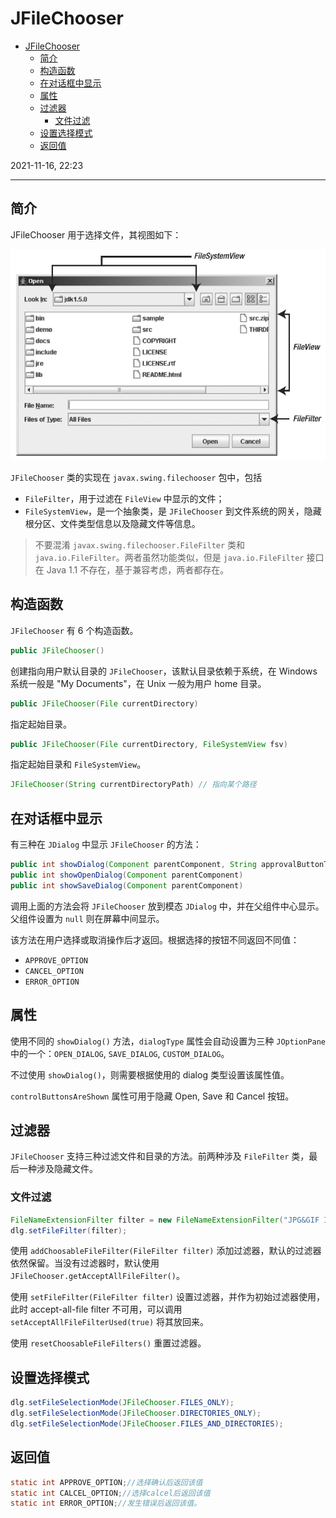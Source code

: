 # JFileChooser

- [JFileChooser](#jfilechooser)
  - [简介](#简介)
  - [构造函数](#构造函数)
  - [在对话框中显示](#在对话框中显示)
  - [属性](#属性)
  - [过滤器](#过滤器)
    - [文件过滤](#文件过滤)
  - [设置选择模式](#设置选择模式)
  - [返回值](#返回值)

2021-11-16, 22:23
***

## 简介

JFileChooser 用于选择文件，其视图如下：

![](images/2021-11-16-22-29-05.png)

`JFileChooser` 类的实现在 `javax.swing.filechooser` 包中，包括

- `FileFilter`，用于过滤在 `FileView` 中显示的文件；
- `FileSystemView`，是一个抽象类，是 `JFileChooser` 到文件系统的网关，隐藏根分区、文件类型信息以及隐藏文件等信息。

> 不要混淆 `javax.swing.filechooser.FileFilter` 类和 `java.io.FileFilter`。两者虽然功能类似，但是 `java.io.FileFilter` 接口在 Java 1.1 不存在，基于兼容考虑，两者都存在。

## 构造函数

`JFileChooser` 有 6 个构造函数。

```java
public JFileChooser()
```

创建指向用户默认目录的 `JFileChooser`，该默认目录依赖于系统，在 Windows 系统一般是 "My Documents"，在 Unix 一般为用户 home 目录。

```java
public JFileChooser(File currentDirectory)
```

指定起始目录。

```java
public JFileChooser(File currentDirectory, FileSystemView fsv)
```

指定起始目录和 `FileSystemView`。

```java
JFileChooser(String currentDirectoryPath) // 指向某个路径
```

## 在对话框中显示

有三种在 `JDialog` 中显示 `JFileChooser` 的方法：

```java
public int showDialog(Component parentComponent, String approvalButtonText)
public int showOpenDialog(Component parentComponent)
public int showSaveDialog(Component parentComponent)
```

调用上面的方法会将 `JFileChooser` 放到模态 `JDialog` 中，并在父组件中心显示。父组件设置为 `null` 则在屏幕中间显示。

该方法在用户选择或取消操作后才返回。根据选择的按钮不同返回不同值：

- `APPROVE_OPTION`
- `CANCEL_OPTION`
- `ERROR_OPTION`

## 属性

使用不同的 `showDialog()` 方法，`dialogType` 属性会自动设置为三种 `JOptionPane` 中的一个：`OPEN_DIALOG`, `SAVE_DIALOG`, `CUSTOM_DIALOG`。

不过使用 `showDialog()`，则需要根据使用的 dialog 类型设置该属性值。

`controlButtonsAreShown` 属性可用于隐藏 Open, Save 和 Cancel 按钮。

## 过滤器

`JFileChooser` 支持三种过滤文件和目录的方法。前两种涉及 `FileFilter` 类，最后一种涉及隐藏文件。

### 文件过滤

```java
FileNameExtensionFilter filter = new FileNameExtensionFilter("JPG&GIF Images","jpg","gif");
dlg.setFileFilter(filter);
```

使用 `addChoosableFileFilter(FileFilter filter)` 添加过滤器，默认的过滤器依然保留。当没有过滤器时，默认使用 `JFileChooser.getAcceptAllFileFilter()`。

使用 `setFileFilter(FileFilter filter)` 设置过滤器，并作为初始过滤器使用，此时 accept-all-file filter 不可用，可以调用 `setAcceptAllFileFilterUsed(true)` 将其放回来。

使用 `resetChoosableFileFilters()` 重置过滤器。

## 设置选择模式

```java
dlg.setFileSelectionMode(JFileChooser.FILES_ONLY);
dlg.setFileSelectionMode(JFileChooser.DIRECTORIES_ONLY);
dlg.setFileSelectionMode(JFileChooser.FILES_AND_DIRECTORIES);
```


## 返回值
```java
static int APPROVE_OPTION;//选择确认后返回该值
static int CALCEL_OPTION;//选择calcel后返回该值
static int ERROR_OPTION;//发生错误后返回该值。
```